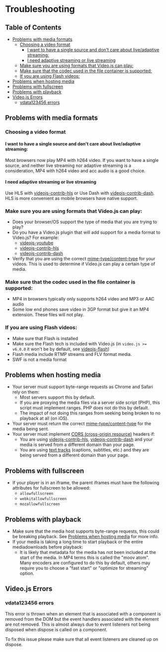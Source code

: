 # Troubleshooting

## Table of Contents

* [Problems with media formats](#problems-with-media-formats)
  * [Choosing a video format](#choosing-a-video-format)
    * [I want to have a single source and don't care about live/adaptive streaming:](#i-want-to-have-a-single-source-and-dont-care-about-liveadaptive-streaming)
    * [I need adaptive streaming or live streaming](#i-need-adaptive-streaming-or-live-streaming)
  * [Make sure you are using formats that Video.js can play:](#make-sure-you-are-using-formats-that-videojs-can-play)
  * [Make sure that the codec used in the file container is supported:](#make-sure-that-the-codec-used-in-the-file-container-is-supported)
  * [If you are using Flash videos:](#if-you-are-using-flash-videos)
* [Problems when hosting media](#problems-when-hosting-media)
* [Problems with fullscreen](#problems-with-fullscreen)
* [Problems with playback](#problems-with-playback)
* [Video.js Errors](#videojs-errors)
  * [vdata123456 errors](#vdata123456-errors)

## Problems with media formats

### Choosing a video format

#### I want to have a single source and don't care about live/adaptive streaming:

Most browsers now play MP4 with h264 video. If you want to have a single source, and neither live streaming
nor adaptive streaming is a consideration, MP4 with h264 video and acc audio is a good choice.

#### I need adaptive streaming or live streaming

Use HLS with [videojs-contrib-hls][hls] or
Use Dash with [videojs-contrib-dash][dash].
HLS is more convenient as mobile browsers have native support.

### Make sure you are using formats that Video.js can play:

* Does your browser/OS support the type of media that you are trying to play?
* Do you have a Video.js plugin that will add support for a media format to Video.js? For example:
  * [videojs-youtube][youtube]
  * [videojs-contrib-hls][hls]
  * [videojs-contrib-dash][dash]
* Verify that you are using the correct [mime-type/content-type][media-types] for your videos.
  This is used to determine if Video.js can play a certain type of media.

### Make sure that the codec used in the file container is supported:

* MP4 in browsers typically only supports h264 video and MP3 or AAC audio
* Some low end phones save video in 3GP format but give it an MP4 extension. These files will not play.

### If you are using Flash videos:

* Make sure that Flash is installed
* Make sure the Flash tech is included with Video.js (in `video.js >= v6.0.0` it won't be by default, see [videojs-flash][flash])
* Flash media include RTMP streams and FLV format media.
* SWF is not a media format

## Problems when hosting media

* Your server must support byte-range requests as Chrome and Safari rely on them:
  * Most servers support this by default.
  * If you are proxying the media files via a server side script (PHP), this script must implement ranges. PHP does not do this by default.
  * The impact of not doing this ranges from seeking being broken to no playback at all (on iOS).
* Your server must return the correct [mime-type/content-type][media-types] for the media being sent.
* Your server must implement [CORS (cross-origin resource)][cors] headers if:
  * You are using [videojs-contrib-hls][hls], [videojs-contrib-dash][dash] and your media is served from a different domain than your page.
  * You are using [text tracks][text-tracks] (captions, subtitles, etc.) and they are being served from a different domain than your page.

## Problems with fullscreen

* If your player is in an iframe, the parent iframes must have the following attributes for fullscreen to be allowed:
  * `allowfullscreen`
  * `webkitallowfullscreen`
  * `mozallowfullscreen`

## Problems with playback

* Make sure that the media host supports byte-range requests, this could be breaking playback. See [Problems when hosting media][hosting-media] for more info.
* If your media is taking a long time to start playback or the entire mediadownloads before playback:
  * It is likely that metadata for the media has not been included at the start of the media. In MP4 terms this is called
    the "moov atom". Many encoders are configured to do this by default, others may require you to choose
    a "fast start" or "optimize for streaming" option.

## Video.js Errors

### vdata123456 errors

This error is thrown when an element that is associated with a component is removed
from the DOM but the event handlers associated with the element are not removed. This
is almost always due to event listeners not being disposed when dispose is called on
a component.

To fix this issue please make sure that all event listeners are cleaned up on dispose.

[hosting-media]: #problems-when-hosting-media

[text-tracks]: tutorial-text-tracks.html

[hls]: https://github.com/videojs/videojs-contrib-hls

[dash]: https://github.com/videojs/videojs-contrib-dash

[youtube]: https://github.com/videojs/videojs-youtube

[flash]: https://github.com/videojs/videojs-flash

[media-types]: http://www.iana.org/assignments/media-types/media-types.xhtml#video

[cors]: http://enable-cors.org/
